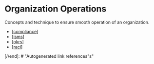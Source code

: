 # Organization Operations

Concepts and technique to ensure smooth operation of an organization.

- [[compliance]]
- [[isms]]
- [[okrs]]
- [[raci]]

[//begin]: # "Autogenerated link references for markdown compatibility"
[compliance]: organization-operations/compliance "Compliance"
[isms]: organization-operations/isms "Information Security Management System (ISMS)"
[okrs]: organization-operations/okrs "Objectives and Key Results (OKRs)"
[raci]: organization-operations/raci "Responsible, Accountable, Consulted and Informed (RACI)"

[//end]: # "Autogenerated link references"s"
